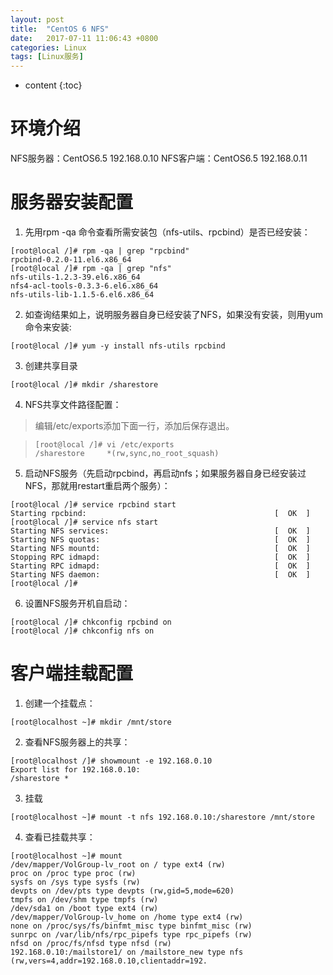 ```yaml
---
layout: post
title:  "CentOS 6 NFS"
date:   2017-07-11 11:06:43 +0800
categories: Linux
tags: [Linux服务]
---
```


* content
{:toc}


# 环境介绍

NFS服务器：CentOS6.5 192.168.0.10 NFS客户端：CentOS6.5 192.168.0.11

# 服务器安装配置

1. 先用rpm -qa 命令查看所需安装包（nfs-utils、rpcbind）是否已经安装：

  ```
  [root@local /]# rpm -qa | grep "rpcbind"
  rpcbind-0.2.0-11.el6.x86_64
  [root@local /]# rpm -qa | grep "nfs"
  nfs-utils-1.2.3-39.el6.x86_64
  nfs4-acl-tools-0.3.3-6.el6.x86_64
  nfs-utils-lib-1.1.5-6.el6.x86_64
  ```

2. 如查询结果如上，说明服务器自身已经安装了NFS，如果没有安装，则用yum命令来安装:

  ```
  [root@local /]# yum -y install nfs-utils rpcbind
  ```

3. 创建共享目录

  ```
  [root@local /]# mkdir /sharestore
  ```

4. NFS共享文件路径配置：

  > 编辑/etc/exports添加下面一行，添加后保存退出。

  > ```
  > [root@local /]# vi /etc/exports
  > /sharestore     *(rw,sync,no_root_squash)
  > ```

5. 启动NFS服务（先启动rpcbind，再启动nfs；如果服务器自身已经安装过NFS，那就用restart重启两个服务）：

  ```
  [root@local /]# service rpcbind start
  Starting rpcbind:                                          [  OK  ]
  [root@local /]# service nfs start
  Starting NFS services:                                     [  OK  ]
  Starting NFS quotas:                                       [  OK  ]
  Starting NFS mountd:                                       [  OK  ]
  Stopping RPC idmapd:                                       [  OK  ]
  Starting RPC idmapd:                                       [  OK  ]
  Starting NFS daemon:                                       [  OK  ]
  [root@local /]#
  ```

6. 设置NFS服务开机自启动：

  ```
  [root@local /]# chkconfig rpcbind on
  [root@local /]# chkconfig nfs on
  ```

# 客户端挂载配置

1. 创建一个挂载点：

  ```
  [root@localhost ~]# mkdir /mnt/store
  ```

2. 查看NFS服务器上的共享：

  ```
  [root@localhost /]# showmount -e 192.168.0.10
  Export list for 192.168.0.10:
  /sharestore *
  ```

3. 挂载

  ```
  [root@localhost ~]# mount -t nfs 192.168.0.10:/sharestore /mnt/store
  ```

4. 查看已挂载共享：

  ```
  [root@localhost ~]# mount
  /dev/mapper/VolGroup-lv_root on / type ext4 (rw)
  proc on /proc type proc (rw)
  sysfs on /sys type sysfs (rw)
  devpts on /dev/pts type devpts (rw,gid=5,mode=620)
  tmpfs on /dev/shm type tmpfs (rw)
  /dev/sda1 on /boot type ext4 (rw)
  /dev/mapper/VolGroup-lv_home on /home type ext4 (rw)
  none on /proc/sys/fs/binfmt_misc type binfmt_misc (rw)
  sunrpc on /var/lib/nfs/rpc_pipefs type rpc_pipefs (rw)
  nfsd on /proc/fs/nfsd type nfsd (rw)
  192.168.0.10:/mailstore1/ on /mailstore_new type nfs (rw,vers=4,addr=192.168.0.10,clientaddr=192.
  ```

